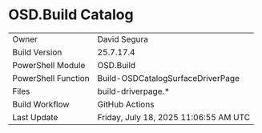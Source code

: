 ﻿# OSD.Build Catalog

| | |
|-|-|
| Owner | David Segura |
| Build Version | 25.7.17.4 |
| PowerShell Module | OSD.Build |
| PowerShell Function | Build-OSDCatalogSurfaceDriverPage |
| Files | build-driverpage.* |
| Build Workflow | GitHub Actions |
| Last Update | Friday, July 18, 2025 11:06:55 AM UTC |
